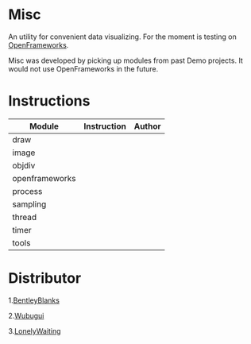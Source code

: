 # Misc
An utility for convenient data visualizing. For the moment is testing on [OpenFrameworks](https://github.com/openframeworks).

Misc was developed by picking up modules from past Demo projects. It would not use OpenFrameworks in the future.

# Instructions

Module | Instruction | Author
---- |---- |----
draw | |
image | | 
objdiv | |
openframeworks | |
process | |
sampling | | 
thread | | 
timer | |
tools | |



# Distributor

1.[BentleyBlanks](https://github.com/BentleyBlanks)

2.[Wubugui](https://github.com/wubugui)

3.[LonelyWaiting](https://github.com/lonelyWaiting)